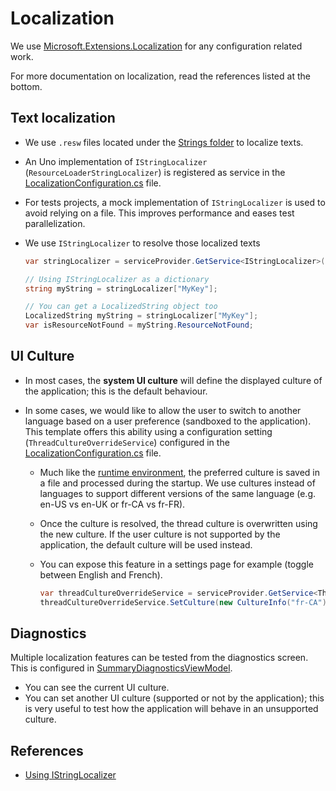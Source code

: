 # Localization

We use [Microsoft.Extensions.Localization](https://www.nuget.org/packages/Microsoft.Extensions.Localization) for any configuration related work.

For more documentation on localization, read the references listed at the bottom.

## Text localization

- We use `.resw` files located under the [Strings folder](../src/app/ApplicationTemplate.Shared/Strings) to localize texts.

- An Uno implementation of `IStringLocalizer` (`ResourceLoaderStringLocalizer`) is registered as service in the [LocalizationConfiguration.cs](../src/app/ApplicationTemplate.Shared/Configuration/LocalizationConfiguration.cs) file.

- For tests projects, a mock implementation of `IStringLocalizer` is used to avoid relying on a file. This improves performance and eases test parallelization.

- We use `IStringLocalizer` to resolve those localized texts
  ```csharp
  var stringLocalizer = serviceProvider.GetService<IStringLocalizer>();
  
  // Using IStringLocalizer as a dictionary
  string myString = stringLocalizer["MyKey"];

  // You can get a LocalizedString object too
  LocalizedString myString = stringLocalizer["MyKey"];
  var isResourceNotFound = myString.ResourceNotFound;
  ```

## UI Culture

- In most cases, the **system UI culture** will define the displayed culture of the application; this is the default behaviour. 

- In some cases, we would like to allow the user to switch to another language based on a user preference (sandboxed to the application). This template offers this ability using a configuration setting (`ThreadCultureOverrideService`) configured in the [LocalizationConfiguration.cs](../src/app/ApplicationTemplate.Shared/Configuration/LocalizationConfiguration.cs) file.

  - Much like the [runtime environment](Environments.md), the preferred culture is saved in a file and processed during the startup. We use cultures instead of languages to support different versions of the same language (e.g. en-US vs en-UK or fr-CA vs fr-FR).

  - Once the culture is resolved, the thread culture is overwritten using the new culture. If the user culture is not supported by the application, the default culture will be used instead.

  - You can expose this feature in a settings page for example (toggle between English and French).

    ```csharp
    var threadCultureOverrideService = serviceProvider.GetService<ThreadCultureOverrideService>();
    threadCultureOverrideService.SetCulture(new CultureInfo("fr-CA"));
    ```

## Diagnostics

Multiple localization features can be tested from the diagnostics screen. This is configured in [SummaryDiagnosticsViewModel](../src/app/ApplicationTemplate.Shared/Presentation/Diagnostics/CultureDiagnosticsViewModel.cs).

- You can see the current UI culture.
- You can set another UI culture (supported or not by the application); this is very useful to test how the application will behave in an unsupported culture. 

## References

- [Using IStringLocalizer](https://docs.microsoft.com/en-us/aspnet/core/fundamentals/localization?view=aspnetcore-3.1)